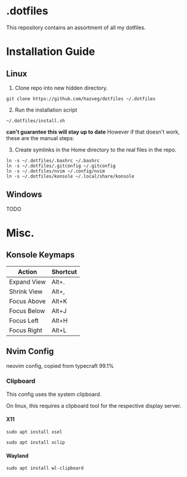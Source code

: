 # .dotfiles

This repository contains an assortment of all my dotfiles.

# Installation Guide

## Linux

1. Clone repo into new hidden directory.
```
git clone https://github.com/hazveg/dotfiles ~/.dotfiles
```

2. Run the installation script
```
~/.dotfiles/install.sh
```

**can't guarantee this will stay up to date**
However if that doesn't work, these are the manual steps:

3. Create symlinks in the Home directory to the real files in the repo.
```
ln -s ~/.dotfiles/.bashrc ~/.bashrc
ln -s ~/.dotfiles/.gitconfig ~/.gitconfig
ln -s ~/.dotfiles/nvim ~/.config/nvim
ln -s ~/.dotfiles/konsole ~/.local/share/konsole
```

## Windows

TODO

# Misc.

## Konsole Keymaps

| Action | Shortcut |
| ----------- | ----------- |
| Expand View | Alt+. |
| Shrink View | Alt+, |
| Focus Above | Alt+K |
| Focus Below | Alt+J |
| Focus Left | Alt+H |
| Focus Right | Alt+L |

## Nvim Config

neovim config, copied from typecraft 99.1%

### Clipboard

This config uses the system clipboard.

On linux, this requires a clipboard tool for the respective display server.

#### X11
```
sudo apt install xsel
```
```
sudo apt install xclip
```

#### Wayland
```
sudo apt install wl-clipboard
```
